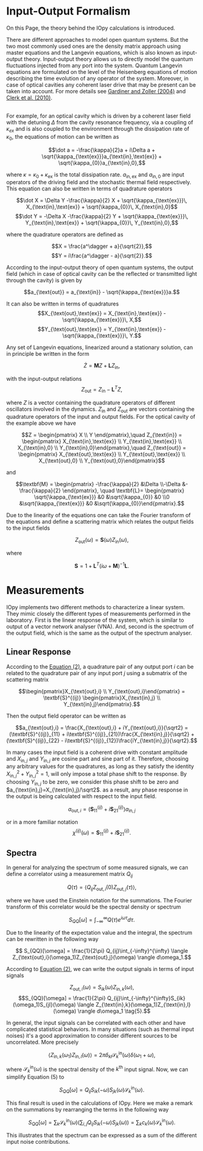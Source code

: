 # Input-Output Formalism
On this Page, the theory behind the IOpy calculations is introduced.

There are different approaches to model open quantum systems. But the two most commonly used ones are the density matrix approach using master equations and the Langevin equations, which is also known as input-output theory. Input-output theory allows us to directly model the quantum fluctuations injected from any port into the system. Quantum Langevin equations are formulated on the level of the Heisenberg equations of motion describing the time evolution of any operator of the system. Moreover, in case of optical cavities any coherent laser drive that may be present can be taken into account. For more details see [Gardiner and Zoller (2004)](https://www.springer.com/de/book/9783540223016) and [Clerk et al. (2010)](http://dx.doi.org/10.1103/RevModPhys.82.1155).

<br />For example, for an optical cavity which is driven by a coherent laser field with the detuning $\Delta$ from the cavity resonance frequency, via a coupling of $\kappa_{ex}$ and is also coupled to the environment through the dissipation rate of $\kappa_0$, the equations of motion can be written as

$$\dot a = -\frac{\kappa}{2}a + i\Delta a + \sqrt{\kappa_{\text{ex}}}a_{\text{in},\text{ex}} + \sqrt{\kappa_{0}}a_{\text{in},0},$$

where $\kappa = \kappa_0 + \kappa_{\text{ex}}$ is the total dissipation rate. $a_{\text{in},\text{ex}}$ and $a_{\text{in},0}$ are input operators of the driving field and the stochastic thermal field respectively. This equation can also be written in terms of quadrature operators

$$\dot X = \Delta Y -\frac{\kappa}{2} X + \sqrt{\kappa_{\text{ex}}}\, X_{\text{in},\text{ex}} + \sqrt{\kappa_{0}}\, X_{\text{in},0}$$
$$\dot Y = -\Delta X -\frac{\kappa}{2} Y + \sqrt{\kappa_{\text{ex}}}\, Y_{\text{in},\text{ex}} + \sqrt{\kappa_{0}}\, Y_{\text{in},0},$$

where the quadrature operators are defined as

$$X = \frac{a^\dagger + a}{\sqrt{2}},$$
$$Y = i\frac{a^\dagger - a}{\sqrt{2}}.$$

According to the input-output theory of open quantum systems, the output field (which in case of optical cavity can be the reflected or transmitted light through the cavity) is given by

$$a_{\text{out}} = a_{\text{in}} - \sqrt{\kappa_{\text{ex}}}a.$$

It can also be written in terms of quadratures
$$X_{\text{out},\text{ex}} = X_{\text{in},\text{ex}} - \sqrt{\kappa_{\text{ex}}}\, X,$$
$$Y_{\text{out},\text{ex}} = Y_{\text{in},\text{ex}} - \sqrt{\kappa_{\text{ex}}}\, Y.$$


Any set of Langevin equations, linearized around a stationary solution, can in principle be written in the form

$$\dot Z = \textbf{M}Z + \textbf{L}Z_{\text{in}} \tag{1},$$

with the input-output relations
$$Z_{\text{out}} = Z_{\text{in}} - \textbf{L}^TZ,$$

where $Z$ is a vector containing the quadrature operators of different oscillators involved in the dynamics. $Z_{\text{in}}$ and $Z_{\text{out}}$ are vectors containing the quadrature operators of the input and output fields. For the optical cavity of the example above we have

$$Z = \begin{pmatrix} X \\ Y \end{pmatrix},\quad Z_{\text{in}} = \begin{pmatrix} X_{\text{in},\text{ex}} \\ Y_{\text{in},\text{ex}} \\ X_{\text{in},0} \\ Y_{\text{in},0}\end{pmatrix},\quad Z_{\text{out}} = \begin{pmatrix} X_{\text{out},\text{ex}} \\ Y_{\text{out},\text{ex}} \\ X_{\text{out},0} \\ Y_{\text{out},0}\end{pmatrix}$$

and

$$\textbf{M} = \begin{pmatrix} -\frac{\kappa}{2} &\Delta
                             \\-\Delta           &-\frac{\kappa}{2} \end{pmatrix}, \quad 
  \textbf{L}= \begin{pmatrix} \sqrt{\kappa_{\text{ex}}} &0 &\sqrt{\kappa_{0}} &0
                            \\0 &\sqrt{\kappa_{\text{ex}}} &0 &\sqrt{\kappa_{0}}\end{pmatrix}.$$

Due to the linearity of the equations one can take the Fourier transform of the equations and define a scattering matrix which relates the output fields to the input fields

$$Z_{\text{out}}(\omega) = \textbf{S}(\omega)Z_{\text{in}}(\omega) \tag{2},$$

where

$$\textbf{S} = 1 + \textbf{L}^T(i\omega+\textbf{M})^{-1}\textbf{L} \tag{3}.$$



# Measurements
IOpy implements two different methods to characterize a linear system. They mimic closely the different types of measurements performed in the laboratory. First is the linear response of the system, which is similar to output of a vector network analyser (VNA). And, second is the spectrum of the output field, which is the same as the output of the spectrum analyser.

## Linear Response
According to the [Equation (2)](http://127.0.0.1:8000/theory/#input-output-formalism), a quadrature pair of any output port $i$ can be related to the quadrature pair of any input port $j$ using a submatrix of the scattering matrix

$$\begin{pmatrix}X_{\text{out},i} \\ Y_{\text{out},i}\end{pmatrix} = \textbf{S}^{(ij)} \begin{pmatrix}X_{\text{in},j} \\ Y_{\text{in},j}\end{pmatrix}.$$

Then the output field operator can be written as

$$a_{\text{out},i} = \frac{X_{\text{out},i} + iY_{\text{out},i}}{\sqrt2} = (\textbf{S}^{(ij)}_{11} + i\textbf{S}^{(ij)}_{21})\frac{X_{\text{in},j}}{\sqrt2} +
                                       (\textbf{S}^{(ij)}_{22} - i\textbf{S}^{(ij)}_{12})\frac{iY_{\text{in},j}}{\sqrt2}.$$


In many cases the input field is a coherent drive with constant amplitude and $X_{\text{in},j}$ and $Y_{\text{in},j}$ are cosine part and sine part of it. Therefore, choosing any arbitrary values for the quadratures, as long as they satisfy the identity $X_{\text{in},j}^2+Y_{\text{in},j}^2=1$, will only impose a total phase shift to the response. By choosing $Y_{\text{in},j}$ to be zero, we consider this phase shift to be zero and $a_{\text{in},j}=X_{\text{in},j}/\sqrt2$. as a result, any phase response in the output is being calculated with respect to the input field.

$$a_{\text{out},i} = (\textbf{S}^{(ij)}_{11} + i\textbf{S}^{(ij)}_{21})a_{\text{in},j}$$

or in a more familiar notation
$$\chi^{(ij)}(\omega) = \textbf{S}^{(ij)}_{11} + i\textbf{S}^{(ij)}_{21} \tag{4}.$$

## Spectra
In general for analyzing the spectrum of some measured signals, we can define a correlator using a measurement matrix $Q_{ij}$

$$Q(\tau) = \langle Q_{ij}Z_{\text{out},i}(0)Z_{\text{out},j}(\tau)\rangle,$$

where we have used the Einstein notation for the summations. The Fourier transform of this correlator would be the spectral density or spectrum

$$S_{QQ}[\omega] = \int_{-\infty}^{\infty} Q(\tau) e^{i\omega\tau}d\tau.$$

Due to the linearity of the expectation value and the integral, the spectrum can be rewritten in the following way

$$ S_{QQ}[\omega] = \frac{1}{2\pi} Q_{ij}\int_{-\infty}^{\infty} \langle Z_{\text{out},i}(\omega_1)Z_{\text{out},j}(\omega) \rangle d\omega_1.$$

According to [Equation (2)](http://127.0.0.1:8000/theory/#input-output-formalism), we can write the output signals in terms of input signals

$$Z_{\text{out},i}(\omega) = S_{ik}(\omega)Z_{\text{in},k}(\omega),$$
$$S_{QQ}[\omega] = \frac{1}{2\pi} Q_{ij}\int_{-\infty}^{\infty}S_{ik}(\omega_1)S_{jl}(\omega) \langle Z_{\text{in},k}(\omega_1)Z_{\text{in},l}(\omega) \rangle d\omega_1 \tag{5}.$$

In general, the input signals can be correlated with each other and have complicated statistical behaviors. In many situations (such as thermal input noises) it's a good approximation to consider different sources to be uncorrelated. More precisely

$$\langle Z_{\text{in},k}(\omega_1)Z_{\text{in},l}(\omega) \rangle = 2\pi\delta_{kl}\mathcal{S}_k^{\text{in}}(\omega)\delta(\omega_1+\omega),$$

where $\mathcal{S}_k^{\text{in}}(\omega)$ is the spectral density of the $k^\text{th}$ input signal. Now, we can simplify Equation (5) to

$$S_{QQ}[\omega] = Q_{ij}S_{ik}(-\omega)S_{jk}(\omega)\mathcal{S}_k^{\text{in}}(\omega). $$

This final result is used in the calculations of IOpy. Here we make a remark on the summations by rearranging the terms in the following way

$$S_{QQ}[\omega] = \sum_k \mathcal{S}_k^{\text{in}}(\omega) (\sum_{i,j} Q_{ij}S_{ik}(-\omega)S_{jk}(\omega)) = \sum_k c_k(\omega)\mathcal{S}_k^{\text{in}}(\omega).$$

This illustrates that the spectrum can be expressed as a sum of the different input noise contributions.